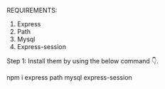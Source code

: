 REQUIREMENTS:
1.	Express
2.	Path
3.	Mysql
4.	Express-session

Step 1: Install them by using the below command 👇.

npm i express path mysql express-session
